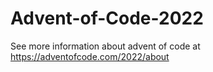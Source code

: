 # Advent-of-Code-2022
See more information about advent of code at https://adventofcode.com/2022/about
